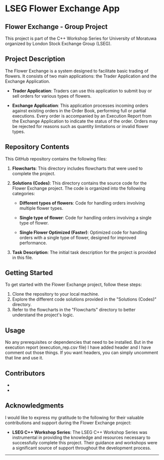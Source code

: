 # LSEG Flower Exchange App

## Flower Exchange - Group Project

This project is part of the C++ Workshop Series for University of Moratuwa organized by London Stock Exchange Group (LSEG).

## Project Description

The Flower Exchange is a system designed to facilitate basic trading of flowers. It consists of two main applications: the Trader Application and the Exchange Application.

- **Trader Application**: Traders can use this application to submit buy or sell orders for various types of flowers.

- **Exchange Application**: This application processes incoming orders against existing orders in the Order Book, performing full or partial executions. Every order is accompanied by an Execution Report from the Exchange Application to indicate the status of the order. Orders may be rejected for reasons such as quantity limitations or invalid flower types.

## Repository Contents

This GitHub repository contains the following files:

1. **Flowcharts**: This directory includes flowcharts that were used to complete the project.

2. **Solutions (Codes)**: This directory contains the source code for the Flower Exchange project. The code is organized into the following categories:

   - **Different types of flowers**: Code for handling orders involving multiple flower types.

   - **Single type of flower**: Code for handling orders involving a single type of flower.

   - **Single Flower Optimized (Faster)**: Optimized code for handling orders with a single type of flower, designed for improved performance.

3. **Task Description**: The initial task description for the project is provided in this file.

## Getting Started

To get started with the Flower Exchange project, follow these steps:

1. Clone the repository to your local machine.
2. Explore the different code solutions provided in the "Solutions (Codes)" directory.
3. Refer to the flowcharts in the "Flowcharts" directory to better understand the project's logic.

## Usage

No any prerequisites or dependencies that need to be installed. 
But in the execution report (execution_rep.csv file) I have added header and I have comment out those things. If you want headers, you can simply uncomment that line and use it.

## Contributors

- [Ravindu Pushpakumara]: [RavinduMPK]([https://github.com/RavinduMPK])
- [Umesha Tilakarathna]: [Umesha-Tilakarathna][(https://github.com/Umesha-Tilakarathna)]



## Acknowledgments

I would like to express my gratitude to the following for their valuable contributions and support during the Flower Exchange project:

- **LSEG C++ Workshop Series**: The LSEG C++ Workshop Series was instrumental in providing the knowledge and resources necessary to successfully complete this project. Their guidance and workshops were a significant source of support throughout the development process.


---


